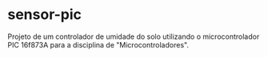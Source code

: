# sensor-pic
Projeto de um controlador de umidade do solo utilizando o microcontrolador PIC 16f873A para a disciplina de "Microcontroladores".
